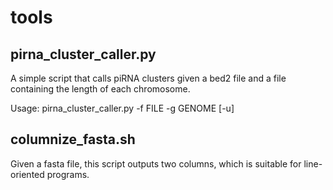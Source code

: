 tools
=====

## pirna_cluster_caller.py

A simple script that calls piRNA clusters given a bed2 file and a file containing the length of each chromosome.

Usage: pirna_cluster_caller.py -f FILE -g GENOME [-u]

## columnize_fasta.sh

Given a fasta file, this script outputs two columns, which is suitable for line-oriented programs.